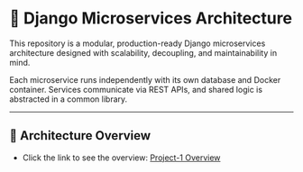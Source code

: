 # 🧩 Django Microservices Architecture

This repository is a modular, production-ready Django microservices architecture designed with scalability, decoupling, and maintainability in mind.

Each microservice runs independently with its own database and Docker container. Services communicate via REST APIs, and shared logic is abstracted in a common library.

---

## 🧱 Architecture Overview
- Click the link to see the overview: [Project-1 Overview](https://github.com/sagorluc/Microservices/tree/main/Project-1)


